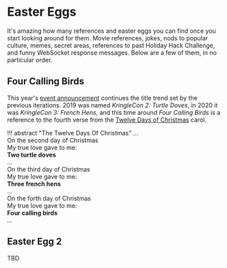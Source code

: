 # Easter Eggs

It's amazing how many references and easter eggs you can find once you start looking around for them. Movie references, jokes, nods to popular culture, memes, secret areas, references to past Holiday Hack Challenge, and funny WebSocket response messages. Below are a few of them, in no particular order.


## Four Calling Birds

This year's [event announcement](https://www.sans.org/mlp/holiday-hack-challenge/) continues the title trend set by the previous iterations. 2019 was named *KringleCon 2: Turtle Doves*, in 2020 it was *KringleCon 3: French Hens*, and this time around *Four Calling Birds* is a reference to the fourth verse from the [Twelve Days of Christmas](https://www.metrolyrics.com/twelve-days-of-christmas-lyrics-christmas-carols.html) carol.

!!! abstract "The Twelve Days Of Christmas"
    ...<br/>
    On the second day of Christmas<br/>
    My true love gave to me:<br/>
    **Two turtle doves**<br/>
    ...<br/>
    On the third day of Christmas<br/>
    My true love gave to me:<br/>
    **Three french hens**<br/>
    ...<br/>
    On the forth day of Christmas<br/>
    My true love gave to me:<br/>
    **Four calling birds**<br/>
    ...


## Easter Egg 2

TBD
